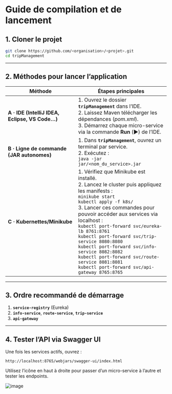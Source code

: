 # Guide de compilation et de lancement

## 1. Cloner le projet

```bash
git clone https://github.com/<organisation>/<projet>.git
cd tripManagement
```

---

## 2. Méthodes pour lancer l’application

| Méthode                                        | Étapes principales                                                                                                                                                                            |
| ---------------------------------------------- | --------------------------------------------------------------------------------------------------------------------------------------------------------------------------------------------- |
| **A · IDE (IntelliJ IDEA, Eclipse, VS Code…)** | 1. Ouvrez le dossier **`tripManagement`** dans l’IDE.<br>2. Laissez Maven télécharger les dépendances (*pom.xml*).<br>3. Démarrez chaque micro-service via la commande **Run** (▶️) de l’IDE. |
| **B · Ligne de commande (JAR autonomes)**      | 1. Dans **`tripManagement`**, ouvrez un terminal par service.<br>2. Exécutez :<br>   `java -jar jar/<nom_du_service>.jar`                                                         |
| **C · Kubernettes/Minikube**      | 1. Vérifiez que Minikube est installé.<br>2. Lancez le cluster puis appliquez les manifests :<br>   `minikube start`<br>`kubectl apply -f k8s/`<br>3. Lancer ces commandes pour pouvoir accéder aux services via localhost :<br>`kubectl port-forward svc/eureka-lb 8761:8761`  <br>`kubectl port-forward svc/trip-service 8080:8080`<br>`kubectl port-forward svc/info-service 8082:8082`<br>`kubectl port-forward svc/route-service 8081:8081` <br>`kubectl port-forward svc/api-gateway 8765:8765`                              |

---

## 3. Ordre recommandé de démarrage

1. **`service-registry`** (Eureka)
2. **`info-service`**, **`route-service`**, **`trip-service`**
3. **`api-gateway`**

---

## 4. Tester l’API via Swagger UI

Une fois les services actifs, ouvrez :

```
http://localhost:8765/webjars/swagger-ui/index.html
```

Utilisez l’icône en haut à droite pour passer d’un micro-service à l’autre et tester les endpoints.

![image](https://github.com/user-attachments/assets/0d549346-a5b3-40a9-baa1-2ce6f59a29da)

